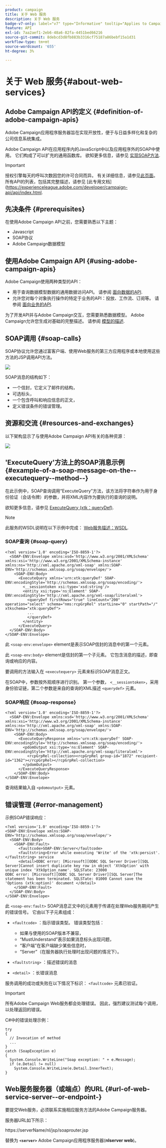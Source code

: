 ```yaml
---
product: campaign
title: 关于 Web 服务
description: 关于 Web 服务
badge-v7-only: label="v7" type="Informative" tooltip="Applies to Campaign Classic v7 only"
feature: API
exl-id: 7aa2aef1-2eb6-48a6-82fa-4451bed66216
source-git-commit: 8debcd3d8fb883b3316cf75187a86bebf15a1d31
workflow-type: tm+mt
source-wordcount: '655'
ht-degree: 3%

---
```


# 关于 Web 服务{#about-web-services}

## Adobe Campaign API的定义 {#definition-of-adobe-campaign-apis}

Adobe Campaign应用程序服务器旨在实现开放性，便于与日益多样化和复杂的公司信息系统集成。

Adobe Campaign API在应用程序内的JavaScript中以及应用程序外的SOAP中使用。 它们构成了可以扩充的通用函数库。 欲知更多信息，请参见 [实现SOAP方法](../../configuration/using/implementing-soap-methods.md).

>[!IMPORTANT]
>
>授权引擎每天的呼叫次数因您的许可合同而异。 有关详细信息，请参见[此页面](https://helpx.adobe.com/cn/legal/product-descriptions/adobe-campaign-classic---product-description.html)。\
>所有API的列表，包括其完整描述，请参见 [此专用文档](https://experienceleague.adobe.com/developer/campaign-api/api/index.html.

## 先决条件 {#prerequisites}

在使用Adobe Campaign API之前，您需要熟悉以下主题：

* Javascript
* SOAP协议
* Adobe Campaign数据模型

## 使用Adobe Campaign API {#using-adobe-campaign-apis}

Adobe Campaign使用两种类型的API：

* 用于查询数据模型数据的通用数据访问API。 请参阅 [面向数据的API](../../configuration/using/data-oriented-apis.md).
* 允许您对每个对象执行操作的特定于业务的API：投放、工作流、订阅等。 请参阅 [面向业务的API](../../configuration/using/business-oriented-apis.md).

为了开发API并与Adobe Campaign交互，您需要熟悉数据模型。 Adobe Campaign允许您生成对基础的完整描述。 请参阅 [模型的描述](../../configuration/using/data-oriented-apis.md#description-of-the-model).

## SOAP调用 {#soap-calls}

SOAP协议允许您通过富客户端、使用Web服务的第三方应用程序或本地使用这些方法的JSP调用API方法。

![](assets/s_ncs_configuration_architecture.png)

SOAP消息的结构如下：

* 一个信封，它定义了邮件的结构，
* 可选标头，
* 一个包含呼叫和响应信息的正文，
* 定义错误条件的错误管理。

## 资源和交流 {#resources-and-exchanges}

以下架构显示了与使用Adobe Campaign API有关的各种资源：

![](assets/s_ncs_integration_webservices_schema_pres.png)

## &#39;ExecuteQuery&#39;方法上的SOAP消息示例 {#example-of-a-soap-message-on-the--executequery--method--}

在此示例中，SOAP查询调用“ExecuteQuery”方法，该方法将字符串作为用于身份验证（会话令牌）的参数，并将XML内容作为要执行的查询的说明。

欲知更多信息，请参见 [ExecuteQuery (xtk：queryDef)](../../configuration/using/data-oriented-apis.md#executequery--xtk-querydef-).

>[!NOTE]
>
>此服务的WSDL说明在以下示例中完成： [Web服务描述：WSDL](../../configuration/using/web-service-calls.md#web-service-description--wsdl).

### SOAP查询 {#soap-query}

```
<?xml version='1.0' encoding='ISO-8859-1'?>
  <SOAP-ENV:Envelope xmlns:xsd='http://www.w3.org/2001/XMLSchema' xmlns:xsi='http://www.w3.org/2001/XMLSchema-instance' xmlns:ns='http://xml.apache.org/xml-soap' xmlns:SOAP-ENV='http://schemas.xmlsoap.org/soap/envelope/'>
    <SOAP-ENV:Body>
      <ExecuteQuery xmlns='urn:xtk:queryDef' SOAP-ENV:encodingStyle='http://schemas.xmlsoap.org/soap/encoding/'>
        <__sessiontoken xsi:type='xsd:string'/>
        <entity xsi:type='ns:Element' SOAP-ENV:encodingStyle='http://xml.apache.org/xml-soap/literalxml'>
          <queryDef firstRows="true" lineCount="200" operation="select" schema="nms:rcpGrpRel" startLine="0" startPath="/" xtkschema="xtk:queryDef">
          ...
          </queryDef>
        </entity>
      </ExecuteQuery>
  </SOAP-ENV:Body>
</SOAP-ENV:Envelope>
```

此 `<soap-env:envelope>` element是表示SOAP信封的消息中的第一个元素。

此 `<soap-env:body>` element是信封的第一个子元素。 它包含消息的描述，即查询或响应的内容。

要调用的方法输入在 `<executequery>` 元素来标识SOAP消息正文。

在SOAP中，参数按外观顺序进行识别。 第一个参数， `<__sessiontoken>`，采用身份验证链，第二个参数是来自的查询的XML描述 `<querydef>` 元素。

### SOAP响应 {#soap-response}

```
<?xml version='1.0' encoding='ISO-8859-1'?>
  <SOAP-ENV:Envelope xmlns:xsd='http://www.w3.org/2001/XMLSchema' xmlns:xsi='http://www.w3.org/2001/XMLSchema-instance' xmlns:ns='http://xml.apache.org/xml-soap' xmlns:SOAP-ENV='http://schemas.xmlsoap.org/soap/envelope/'>
    <SOAP-ENV:Body>
      <ExecuteQueryResponse xmlns='urn:xtk:queryDef' SOAP-ENV:encodingStyle='http://schemas.xmlsoap.org/soap/encoding/'>
        <pdomOutput xsi:type='ns:Element' SOAP-ENV:encodingStyle='http://xml.apache.org/xml-soap/literalxml'>
          <rcpGrpRel-collection><rcpGrpRel group-id="1872" recipient-id="1362"></rcpGrpRel></rcpGrpRel-collection>
        </pdomOutput>
      </ExecuteQueryResponse>
    </SOAP-ENV:Body>
</SOAP-ENV:Envelope>
```

查询结果输入自 `<pdomoutput>` 元素。

## 错误管理 {#error-management}

示例SOAP错误响应：

```
<?xml version='1.0' encoding='ISO-8859-1'?>
<SOAP-ENV:Envelope xmlns:SOAP-ENV='http://schemas.xmlsoap.org/soap/envelope/'>
  <SOAP-ENV:Body>
    <SOAP-ENV:Fault>
      <faultcode>SOAP-ENV:Server</faultcode>
      <faultstring>Error while executing 'Write' of the 'xtk:persist'.</faultstring> service
      <detail>ODBC error: [Microsoft][ODBC SQL Server Driver][SQL Server]Cannot insert duplicate key row in object 'XtkOption' with unique index 'XtkOption_name'. SQLSTate: 23000
ODBC error: [Microsoft][ODBC SQL Server Driver][SQL Server]The statement has been terminated. SQLSTate: 01000 Cannot save the 'Options (xtk:option)' document </detail>
    </SOAP-ENV:Fault>
  </SOAP-ENV:Body>
</SOAP-ENV:Envelope>
```

此 `<soap-env:fault>` SOAP消息正文中的元素用于传递在处理Web服务期间产生的错误信号。 它由以下子元素组成：

* `<faultcode>` ：指示错误类型。 错误类型包括：

   * 如果与使用的SOAP版本不兼容，
   * “MustUnderstand”表示如果消息标头出现问题，
   * “客户端”在客户端缺少某些信息时，
   * “Server”（在服务器执行处理时出现问题的情况下）。

* `<faultstring>` ：描述错误的消息
* `<detail>` ：长错误消息

服务调用的成功或失败在以下情况下标识： `<faultcode>` 元素已验证。

>[!IMPORTANT]
>
>所有Adobe Campaign Web服务都会处理错误。 因此，强烈建议测试每个调用，以处理返回的错误。

C#中的错误处理示例：

```
try 
{
  // Invocation of method
  ...
}
catch (SoapException e)
{
  System.Console.WriteLine("Soap exception: " + e.Message);        
  if (e.Detail != null)
    System.Console.WriteLine(e.Detail.InnerText);
}
```

## Web服务服务器（或端点）的URL {#url-of-web-service-server--or-endpoint-}

要提交Web服务，必须联系实施相应服务方法的Adobe Campaign服务器。

服务器URL如下所示：

https://serverName/nl/jsp/soaprouter.jsp

替换为 **`<server>`** Adobe Campaign应用程序服务器(**nlserver web**)。
